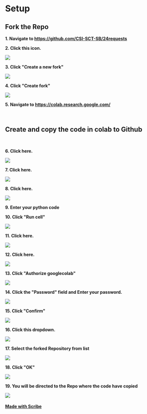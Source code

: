 # Setup

## **Fork the Repo**

**1. Navigate to https://github.com/CSI-SCT-SB/24requests**

**2. Click this icon.**

![](https://image.scribehow-prod.com/kSHemevTw5oaAF21tb6h8Qjfmv2nENc30XwmMY23PD4/zoom:1.2004287245444802/enlarge:true/crop:933:525:nowe:986:0/wm:0.8:nowe:786:116:0.08928571428571429/aHR0cHM6Ly9jb2xvbnktcmVjb3JkZXIuczMuYW1hem9uYXdzLmNvbS9maWxlcy8yMDIyLTExLTI3L2U4MWFhZGEyLTczZTYtNDFjZS04NmY1LTk5NTFmMTY4OTg4ZC9hc2NyZWVuc2hvdC5qcGVn)

**3. Click "Create a new fork"**

![](https://image.scribehow-prod.com/m5MfnOe3NFQxufHNdeibVsLcRbBR4Q31kkQbawCV67w/zoom:1.2004287245444802/enlarge:true/crop:933:525:nowe:986:0/wm:0.8:nowe:565:283:0.08928571428571429/aHR0cHM6Ly9jb2xvbnktcmVjb3JkZXIuczMuYW1hem9uYXdzLmNvbS9maWxlcy8yMDIyLTExLTI3LzAzZTE3MjQ3LTk2YzEtNDdkMy1hYTRlLWQyOGZiNDM4NzI3OC9hc2NyZWVuc2hvdC5qcGVn)

**4. Click "Create fork"**

![](https://image.scribehow-prod.com/5Wwj44QFc2EfX-Xub-rwDDhR4EufU8zBO0I0Di-KZTY/zoom:1.2004287245444802/enlarge:true/crop:933:525:nowe:130:407/wm:0.8:nowe:535:513:0.08928571428571429/aHR0cHM6Ly9jb2xvbnktcmVjb3JkZXIuczMuYW1hem9uYXdzLmNvbS9maWxlcy8yMDIyLTExLTI3LzExZmM1MWNlLWRhNDItNDRhYy1iNWFhLTQ1YWNiNmJlNjY0Yi9hc2NyZWVuc2hvdC5qcGVn)

**5. Navigate to https://colab.research.google.com/**

<br>

## **Create and copy the code in colab to Github**

<br>

**6. Click here.**

![](https://image.scribehow-prod.com/FeS-esfZYMQLBovx7iwhh8d6GeDbda8KOceEYibX3Uc/zoom:1.2004287245444802/enlarge:true/crop:933:525:nowe:0:0/wm:0.8:nowe:98:40:0.08928571428571429/aHR0cHM6Ly9jb2xvbnktcmVjb3JkZXIuczMuYW1hem9uYXdzLmNvbS9maWxlcy8yMDIyLTExLTI3L2Q3MmQ4NjNiLWMwYTItNDY1MC1hODljLTBjMjI0ZjMzZDFiOS9hc2NyZWVuc2hvdC5qcGVn)

**7. Click here.**

![](https://image.scribehow-prod.com/6_OkW1CREq8377kKn2bHulY3NltgUE9IzpvxW1q2xmk/zoom:1.2004287245444802/enlarge:true/crop:933:525:nowe:0:0/wm:0.8:nowe:136:88:0.08928571428571429/aHR0cHM6Ly9jb2xvbnktcmVjb3JkZXIuczMuYW1hem9uYXdzLmNvbS9maWxlcy8yMDIyLTExLTI3L2NiMTgxM2E4LWEzZjAtNDE0YS05ODhkLTM0ODgwZjFmN2YxYS9hc2NyZWVuc2hvdC5qcGVn)

**8. Click here.**

![](https://image.scribehow-prod.com/ha_t3x_cFevxv61p923UQ3uUyDZuoADL4OTvabpRc6s/zoom:1.2004287245444802/enlarge:true/crop:933:525:nowe:0:0/wm:0.8:nowe:178:192:0.08928571428571429/aHR0cHM6Ly9jb2xvbnktcmVjb3JkZXIuczMuYW1hem9uYXdzLmNvbS9maWxlcy8yMDIyLTExLTI3L2U1ZDEwZjYwLTNmMTctNGVjMy04MjhhLWI2YzUzYzNiNmEwOS9hc2NyZWVuc2hvdC5qcGVn)

**9. Enter your python code**

**10. Click "Run cell"**

![](https://image.scribehow-prod.com/c41PQis0hEXkU8uHa6hZtuPEPbJGWceBuq-BaE9bpww/zoom:1.2004287245444802/enlarge:true/crop:933:525:nowe:0:0/wm:0.8:nowe:98:186:0.08928571428571429/aHR0cHM6Ly9jb2xvbnktcmVjb3JkZXIuczMuYW1hem9uYXdzLmNvbS9maWxlcy8yMDIyLTExLTI3Lzg1OGQ3ZmNmLWFiZjItNDdlNi04MDUwLWJlODA4NTYyZGFlMi9hc2NyZWVuc2hvdC5qcGVn)

**11. Click here.**

![](https://image.scribehow-prod.com/FRHeT7saE7AgbeAHyuVsaGCVt0zDXLk1aS-fOMRzI8Y/zoom:1.2004287245444802/enlarge:true/crop:933:525:nowe:0:0/wm:0.8:nowe:102:48:0.08928571428571429/aHR0cHM6Ly9jb2xvbnktcmVjb3JkZXIuczMuYW1hem9uYXdzLmNvbS9maWxlcy8yMDIyLTExLTI3LzAxZDI2NjNkLWQzNjItNDJiNS1iNjNjLTA2OGIwMTNhMjIzNi9hc2NyZWVuc2hvdC5qcGVn)

**12. Click here.**

![](https://image.scribehow-prod.com/jt6OdvJugH33Q-CdSFHRWAgJQkHeR8NhW6H36f_zvww/zoom:1.2004287245444802/enlarge:true/crop:933:525:nowe:0:218/wm:0.8:nowe:223:290:0.08928571428571429/aHR0cHM6Ly9jb2xvbnktcmVjb3JkZXIuczMuYW1hem9uYXdzLmNvbS9maWxlcy8yMDIyLTExLTI3LzMyNjIwYmYzLWFiMzItNDE0Yy04NjFkLWQ4NTYxZDE1NDYyMC9hc2NyZWVuc2hvdC5qcGVn)

**13. Click "Authorize googlecolab"**

![](https://image.scribehow-prod.com/5wus1MARMhccD8Dw5DrAH1PqWVcfidcSLpv5nUxxPzM/zoom:1.2004287245444802/enlarge:true/crop:933:525:nowe:134:244/wm:0.8:nowe:590:531:0.08928571428571429/aHR0cHM6Ly9jb2xvbnktcmVjb3JkZXIuczMuYW1hem9uYXdzLmNvbS9maWxlcy8yMDIyLTExLTI3L2ZkYmNlMDY4LWJmN2YtNDM1Ni04MjQ0LWZhZGM5NmZjN2UyMC91c2VyX2Nyb3BwZWRfc2NyZWVuc2hvdC5qcGVn)

**14. Click the "Password" field and Enter your password.**

![](https://image.scribehow-prod.com/x5c-kK_ouLuu-yBgZG1TTJf5Tha2v4MZmNlU_MWnDII/zoom:1.2004287245444802/enlarge:true/crop:933:525:nowe:88:28/wm:0.8:nowe:535:290:0.08928571428571429/aHR0cHM6Ly9jb2xvbnktcmVjb3JkZXIuczMuYW1hem9uYXdzLmNvbS9maWxlcy8yMDIyLTExLTI3Lzc3OTc4ZTdlLTk2YmYtNGM5Yy1hMGFlLWJmODQyYTY4ODU2My9hc2NyZWVuc2hvdC5qcGVn)

**15. Click "Confirm"**

![](https://image.scribehow-prod.com/p23v8hOyvWQKBpUTJy_TXBcny_3Kfw02FHuKGeBkAik/zoom:1.2004287245444802/enlarge:true/crop:933:525:nowe:48:88/wm:0.8:nowe:535:290:0.08928571428571429/aHR0cHM6Ly9jb2xvbnktcmVjb3JkZXIuczMuYW1hem9uYXdzLmNvbS9maWxlcy8yMDIyLTExLTI3LzRmYTYyNTA4LTZhZjItNGM0My1hOTZhLTA0OGE2MmExZDU4Zi9hc2NyZWVuc2hvdC5qcGVn)

**16. Click this dropdown.**

![](https://image.scribehow-prod.com/8JlfkVKwQkDy_ve9u10a7JwZVnWIZP7begF7o5J5x-w/zoom:1.2004287245444802/enlarge:true/crop:933:525:nowe:98:117/wm:0.8:nowe:535:290:0.08928571428571429/aHR0cHM6Ly9jb2xvbnktcmVjb3JkZXIuczMuYW1hem9uYXdzLmNvbS9maWxlcy8yMDIyLTExLTI3LzQ4MTIxNzY0LThiMmQtNDhiZC1iOTcxLWVmMjU4YTRjZTc3Mi91c2VyX2Nyb3BwZWRfc2NyZWVuc2hvdC5qcGVn)

**17. Select the forked Repository from list**

![](https://image.scribehow-prod.com/fagX50ZuC23ZXXY7asPkl8L_YfxAwvmhg43iVXOrTFA/zoom:1.2004287245444802/enlarge:true/crop:933:525:nowe:0:19/wm:0.8:nowe:421:290:0.08928571428571429/aHR0cHM6Ly9jb2xvbnktcmVjb3JkZXIuczMuYW1hem9uYXdzLmNvbS9maWxlcy8yMDIyLTExLTI3L2MzZjNmOGI2LTU1NzItNDc4ZC05ODU3LWNmN2I4ODEzZTI5NC91c2VyX2Nyb3BwZWRfc2NyZWVuc2hvdC5qcGVn)

**18. Click "OK"**

![](https://image.scribehow-prod.com/PaksABoRmVUwjTC8TPKxKnxM-D322UMNr0cOuJxFXgM/zoom:1.2004287245444802/enlarge:true/crop:933:525:nowe:971:389/wm:0.8:nowe:535:290:0.08928571428571429/aHR0cHM6Ly9jb2xvbnktcmVjb3JkZXIuczMuYW1hem9uYXdzLmNvbS9maWxlcy8yMDIyLTExLTI3Lzk5MWUzNWFhLTk0ODItNDMxZC05NjJmLTcxMzAxYzIwNzFlNC9hc2NyZWVuc2hvdC5qcGVn)

**19. You will be directed to the Repo where the code have copied**

![](https://image.scribehow-prod.com/0xT0i5EvjYMs6J1tr0BurvsZ9VWAgmAkINK4zGuJMBE/zoom:1.5013404825737264/enlarge:true/crop:746:420:nowe:525:249/wm:0:nowe:535:289:0.08928571428571429/aHR0cHM6Ly9jb2xvbnktcmVjb3JkZXIuczMuYW1hem9uYXdzLmNvbS9maWxlcy8yMDIyLTExLTI3L2JiNWRmMzBjLWJkNjgtNDdjZS04ZTlhLTFkZGE0MzNiYmRjMi91c2VyX2Nyb3BwZWRfc2NyZWVuc2hvdC5qcGVn)
#### [Made with Scribe](https://scribehow.com/shared/Google_Workflow__wW7uNKuLTJeoVGgXC9HIcw)


